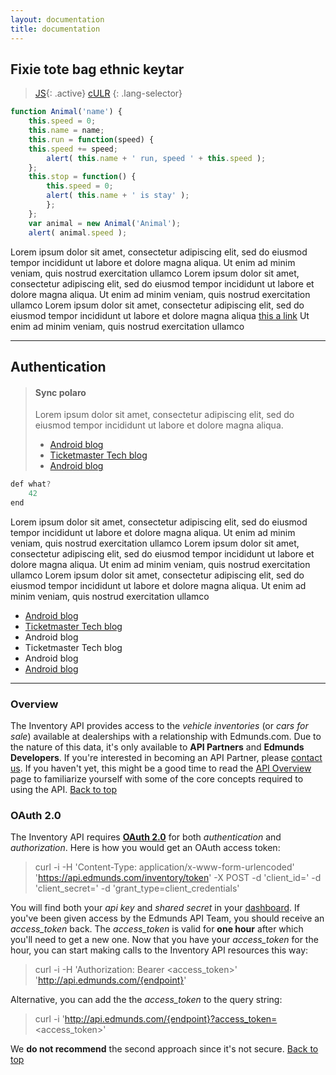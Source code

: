 ```yaml
---
layout: documentation
title: documentation
---
```


## Fixie tote bag ethnic keytar
> [JS](#js){: .active}
> [cULR](#cULR)
>{: .lang-selector}
>
~~~js
function Animal('name') {
    this.speed = 0;
    this.name = name;        
    this.run = function(speed) {
    this.speed += speed;
        alert( this.name + ' run, speed ' + this.speed );
    };        
    this.stop = function() {
        this.speed = 0;
        alert( this.name + ' is stay' );
        };
    };        
    var animal = new Animal('Animal');
    alert( animal.speed );    
~~~

Lorem ipsum dolor sit amet, consectetur adipiscing elit, sed do eiusmod tempor incididunt ut
labore et dolore magna aliqua. Ut enim ad minim veniam, quis nostrud exercitation ullamco
Lorem ipsum dolor sit amet, consectetur adipiscing elit, sed do eiusmod tempor incididunt ut
labore et dolore magna aliqua. Ut enim ad minim veniam, quis nostrud exercitation ullamco
Lorem ipsum dolor sit amet, consectetur adipiscing elit, sed do eiusmod tempor incididunt ut
labore et dolore magna aliqua [this a link](http://kramdown.gettalong.org) Ut enim ad minim veniam, quis nostrud exercitation ullamco

-----------

## Authentication
>#### Sync polaro
>Lorem ipsum dolor sit amet, consectetur adipiscing elit, sed do eiusmod tempor incididunt ut
labore et dolore magna aliqua.
>
> * [Android blog](http://tech.ticketmaster.com)
> * [Ticketmaster Tech blog](http://tech.ticketmaster.com)
> * [Android blog](http://tech.ticketmaster.com)
>
~~~js
def what?
    42
end
~~~

Lorem ipsum dolor sit amet, consectetur adipiscing elit, sed do eiusmod tempor incididunt ut
labore et dolore magna aliqua. Ut enim ad minim veniam, quis nostrud exercitation ullamco
Lorem ipsum dolor sit amet, consectetur adipiscing elit, sed do eiusmod tempor incididunt ut
labore et dolore magna aliqua. Ut enim ad minim veniam, quis nostrud exercitation ullamco
Lorem ipsum dolor sit amet, consectetur adipiscing elit, sed do eiusmod tempor incididunt ut
labore et dolore magna aliqua. Ut enim ad minim veniam, quis nostrud exercitation ullamco

 * [Android blog](http://tech.ticketmaster.com)
 * [Ticketmaster Tech blog](http://tech.ticketmaster.com)
  * Android blog
  * Ticketmaster Tech blog
  * Android blog
 * [Android blog](http://tech.ticketmaster.com)
 
-----------

### Overview
The Inventory API provides access to the *vehicle inventories* (or *cars for sale*) available at dealerships with a relationship with Edmunds.com. 
Due to the nature of this data, it's only available to **API Partners** and **Edmunds Developers**. 
If you're interested in becoming an API Partner, please <a href="http://developer.edmunds.com/contact_us/" 
onclick="window.open(this.href,  null, 'height=1155, width=680, toolbar=0, location=0, status=1, scrollbars=1, resizable=1'); return false">contact us</a>.
If you haven't yet, this might be a good time to read the [API Overview](/api-documentation/overview/) page to familiarize yourself with some of the core concepts required to using the API.<a name='sec-2'> </a>
[Back to top](#top)

### OAuth 2.0
The Inventory API requires **[OAuth 2.0](http://aaronparecki.com/articles/2012/07/29/1/oauth2-simplified)** for 
both *authentication* and *authorization*. Here is how you would get an OAuth access token:

>	curl -i -H 'Content-Type: application/x-www-form-urlencoded' 'https://api.edmunds.com/inventory/token' -X POST -d 'client_id=<api key>' -d 'client_secret=<shared secret>' -d 'grant_type=client_credentials'

You will find both your *api key* and *shared secret* in your [dashboard](http://edmunds.mashery.com/apps/mykeys).
If you've been given access by the Edmunds API Team, you should receive an _access\_token_ back. The _access\_token_ is valid for **one hour** after which you'll need to get a new one.
Now that you have your _access\_token_ for the hour, you can start making calls to the Inventory API resources this way:

>	curl -i -H 'Authorization: Bearer <access_token>' 'http://api.edmunds.com/{endpoint}'

Alternative, you can add the the _access\_token_ to the query string:

>	curl -i 'http://api.edmunds.com/{endpoint}?access_token=<access_token>'

We **do not recommend** the second approach since it's not secure.<a name='sec-3'> </a>
[Back to top](#top)
